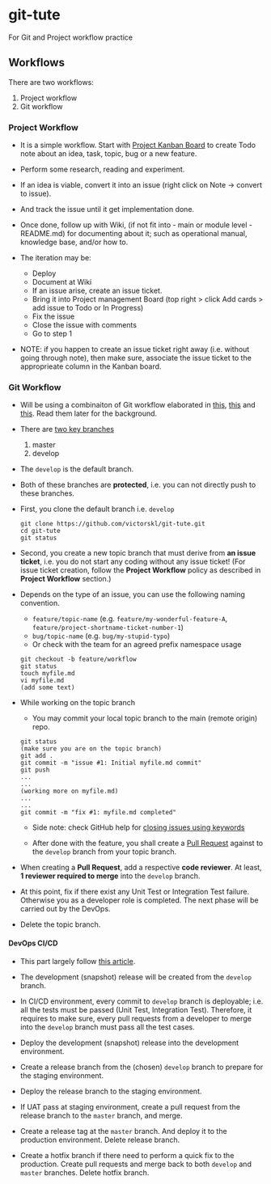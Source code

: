 # git-tute
For Git and Project workflow practice

## Workflows
There are two workflows:

1. Project workflow
2. Git workflow

### Project Workflow

- It is a simple workflow. Start with [Project Kanban Board](https://github.com/victorskl/git-tute/projects) to create Todo note about an idea, task, topic, bug or a new feature.

- Perform some research, reading and experiment. 

- If an idea is viable, convert it into an issue (right click on Note -> convert to issue). 

- And track the issue until it get implementation done. 

- Once done, follow up with Wiki, (if not fit into - main or module level - README.md) for documenting about it; such as operational manual, knowledge base, and/or how to.

- The iteration may be:

    - Deploy
    - Document at Wiki
    - If an issue arise, create an issue ticket.
	- Bring it into Project management Board 
	(top right > click Add cards > add issue to Todo or In Progress)
    - Fix the issue
    - Close the issue with comments
    - Go to step 1

- NOTE: if you happen to create an issue ticket right away (i.e. without going through note), then make sure, associate the issue ticket to the approprieate column in the Kanban board.

### Git Workflow

- Will be using a combinaiton of Git workflow elaborated in [this][1], [this][2] and [this][3]. Read them later for the background.

- There are [two key branches](https://github.com/victorskl/git-tute/branches) 
	1. master
	2. develop

- The `develop` is the default branch.

- Both of these branches are **protected**, i.e. you can not directly push to these branches.

- First, you clone the default branch i.e. `develop` 
	```
	git clone https://github.com/victorskl/git-tute.git
	cd git-tute
	git status
	```

- Second, you create a new topic branch that must derive from **an issue ticket**, i.e. you do not start any coding without any issue ticket! (For issue ticket creation, follow the **Project Workflow** policy as described in **Project Workflow** section.)

- Depends on the type of an issue, you can use the following naming convention.
	- `feature/topic-name` (e.g. `feature/my-wonderful-feature-A`, `feature/project-shortname-ticket-number-1`)
	- `bug/topic-name` (e.g. `bug/my-stupid-typo`)
	- Or check with the team for an agreed prefix namespace usage
	```
	git checkout -b feature/workflow
	git status
	touch myfile.md
	vi myfile.md
	(add some text)
	```

- While working on the topic branch 
	- You may commit your local topic branch to the main (remote origin) repo.
	```
	git status
	(make sure you are on the topic branch)
	git add .
	git commit -m "issue #1: Initial myfile.md commit"
	git push
	...
	...
	(working more on myfile.md)
	...
	...
	git commit -m "fix #1: myfile.md completed"
	```
	- Side note: check GitHub help for [closing issues using keywords](https://help.github.com/articles/closing-issues-using-keywords/)

	- After done with the feature, you shall create a [Pull Request](https://github.com/victorskl/git-tute/pulls) against to the `develop` branch from your topic branch.

- When creating a **Pull Request**, add a respective **code reviewer**. At least, **1 reviewer required to merge** into the `develop` branch.

- At this point, fix if there exist any Unit Test or Integration Test failure. Otherwise you as a developer role is completed. The next phase will be carried out by the DevOps.

- Delete the topic branch.

#### DevOps CI/CD

- This part largely follow [this article][1].

- The development (snapshot) release will be created from the `develop` branch. 

- In CI/CD environment, every commit to `develop` branch is deployable; i.e. all the tests must be passed (Unit Test, Integration Test). Therefore, it requires to make sure, every pull requests from a developer to merge into the `develop` branch must pass all the test cases.

- Deploy the development (snapshot) release into the development environment.

- Create a release branch from the (chosen) `develop` branch to prepare for the staging environment.

- Deploy the release branch to the staging environment.

- If UAT pass at staging environment, create a pull request from the release branch to the `master` branch, and merge.

- Create a release tag at the `master` branch. And deploy it to the production environment. Delete release branch.

- Create a hotfix branch if there need to perform a quick fix to the production. Create pull requests and merge back to both `develop` and `master` branches. Delete hotfix branch.


[1]: http://nvie.com/posts/a-successful-git-branching-model/
[2]: https://www.atlassian.com/git/tutorials/comparing-workflows
[3]: https://git-scm.com/book/en/v2/Git-Branching-Branching-Workflows